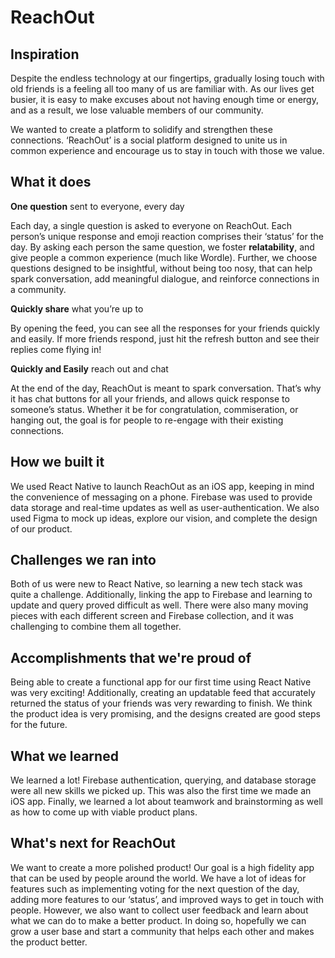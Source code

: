 # ReachOut
## Inspiration
Despite the endless technology at our fingertips, gradually losing touch with old friends is a feeling all too many of us are familiar with. As our lives get busier, it is easy to make excuses about not having enough time or energy, and as a result, we lose valuable members of our community.

We wanted to create a platform to solidify and strengthen these connections. ‘ReachOut’ is a social platform designed to unite us in common experience and encourage us to stay in touch with those we value.

## What it does

**One question** sent to everyone, every day 

Each day, a single question is asked to everyone on ReachOut. Each person’s unique response and emoji reaction comprises their ‘status’ for the day. By asking each person the same question, we foster **relatability**, and give people a common experience (much like Wordle). Further, we choose questions designed to be insightful, without being too nosy, that can help spark conversation, add meaningful dialogue, and reinforce connections in a community.

**Quickly share** what you’re up to

By opening the feed, you can see all the responses for your friends quickly and easily. If more friends respond, just hit the refresh button and see their replies come flying in!

**Quickly and Easily** reach out and chat

At the end of the day, ReachOut is meant to spark conversation. That’s why it has chat buttons for all your friends, and allows quick response to someone’s status. Whether it be for congratulation, commiseration, or hanging out, the goal is for people to re-engage with their existing connections.

## How we built it

We used React Native to launch ReachOut as an iOS app, keeping in mind the convenience of messaging on a phone. Firebase was used to provide data storage and real-time updates as well as user-authentication. We also used Figma to mock up ideas, explore our vision, and complete the design of our product.

## Challenges we ran into

Both of us were new to React Native, so learning a new tech stack was quite a challenge. Additionally, linking the app to Firebase and learning to update and query proved difficult as well. There were also many moving pieces with each different screen and Firebase collection, and it was challenging to combine them all together.

## Accomplishments that we're proud of

Being able to create a functional app for our first time using React Native was very exciting! Additionally, creating an updatable feed that accurately returned the status of your friends was very rewarding to finish. We think the product idea is very promising, and the designs created are good steps for the future.

## What we learned

We learned a lot! Firebase authentication, querying, and database storage were all new skills we picked up. This was also the first time we made an iOS app. Finally, we learned a lot about teamwork and brainstorming as well as how to come up with viable product plans. 

## What's next for ReachOut

We want to create a more polished product! Our goal is a high fidelity app that can be used by people around the world. We have a lot of ideas for features such as implementing voting for the next question of the day, adding more features to our ‘status’, and improved ways to get in touch with people. However, we also want to collect user feedback and learn about what we can do to make a better product. In doing so, hopefully we can grow a user base and start a community that helps each other and makes the product better.
